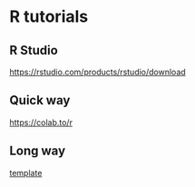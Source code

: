 # R tutorials

## R Studio
https://rstudio.com/products/rstudio/download

## Quick  way
https://colab.to/r

 
## Long way
[template](https://mybinder.org/v2/gh/HSCI805/template/HEAD?labpath=index.ipynb)
